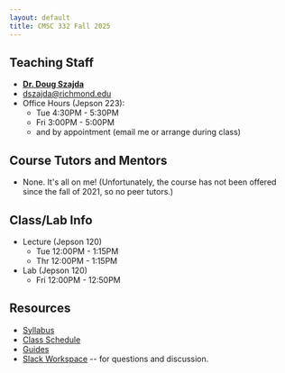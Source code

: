```yaml
---
layout: default
title: CMSC 332 Fall 2025
---
```

## Teaching Staff
<div class="wrapper" markdown="0">
    <div class="footer-col-wrapper">
        <div class="footer-col two-col-1">
            <ul class="contact-list">
                <li><b><a href="https://cs.richmond.edu/faculty/dszajda/">Dr. Doug Szajda</a></b></li>
                <li><a href="mailto:dszajda@richmond.edu">dszajda@richmond.edu</a></li>
                <li>Office Hours (Jepson 223):
                    <ul>
                        <li>Tue 4:30PM - 5:30PM</li>
                        <li>Fri 3:00PM - 5:00PM</li>
                        <li>and by appointment (email me or arrange during class)</li> 
                    </ul>
                </li>
            </ul>
        </div>    
    </div>
</div>

## Course Tutors and Mentors
* None. It's all on me! (Unfortunately, the course has not been offered since the fall of 2021, so no peer tutors.)



## Class/Lab Info
* Lecture (Jepson 120)
  * Tue 12:00PM - 1:15PM
  * Thr 12:00PM - 1:15PM
* Lab (Jepson 120)
  * Fri 12:00PM - 12:50PM



## Resources

* [Syllabus](/syllabus.html)
* [Class Schedule](/schedule.html)
* [Guides](/guides)
* [Slack Workspace](https://universityofr-ywo3846.slack.com/archives/C088YNG417Y) -- for questions and discussion.  
